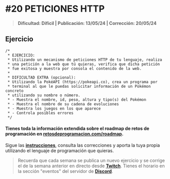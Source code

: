 # #20 PETICIONES HTTP
> #### Dificultad: Difícil | Publicación: 13/05/24 | Corrección: 20/05/24

## Ejercicio

```
/*
 * EJERCICIO:
 * Utilizando un mecanismo de peticiones HTTP de tu lenguaje, realiza
 * una petición a la web que tú quieras, verifica que dicha petición
 * fue exitosa y muestra por consola el contenido de la web.
 *
 * DIFICULTAD EXTRA (opcional):
 * Utilizando la PokéAPI (https://pokeapi.co), crea un programa por
 * terminal al que le puedas solicitar información de un Pokémon concreto
 * utilizando su nombre o número.
 * - Muestra el nombre, id, peso, altura y tipo(s) del Pokémon
 * - Muestra el nombre de su cadena de evoluciones
 * - Muestra los juegos en los que aparece
 * - Controla posibles errores
 */
```
#### Tienes toda la información extendida sobre el roadmap de retos de programación en **[retosdeprogramacion.com/roadmap](https://retosdeprogramacion.com/roadmap)**.

Sigue las **[instrucciones](../../README.md)**, consulta las correcciones y aporta la tuya propia utilizando el lenguaje de programación que quieras.

> Recuerda que cada semana se publica un nuevo ejercicio y se corrige el de la semana anterior en directo desde **[Twitch](https://twitch.tv/mouredev)**. Tienes el horario en la sección "eventos" del servidor de **[Discord](https://discord.gg/mouredev)**.